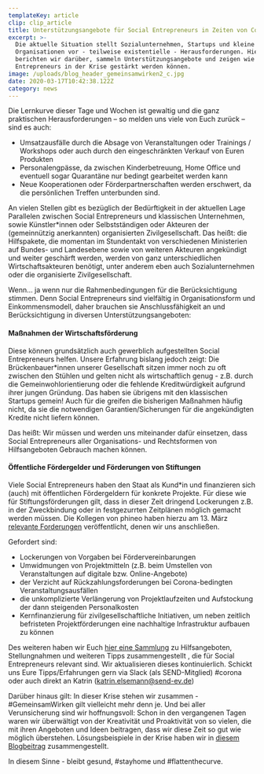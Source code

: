 ```yaml
---
templateKey: article
clip: clip_article
title: Unterstützungsangebote für Social Entrepreneurs in Zeiten von Covid-19
excerpt: >-
  Die aktuelle Situation stellt Sozialunternehmen, Startups und kleine
  Organisationen vor - teilweise existentielle - Herausforderungen. Hier
  berichten wir darüber, sammeln Unterstützungsangebote und zeigen wie Social
  Entrepreneurs in der Krise gestärkt werden können.
image: /uploads/blog_header_gemeinsamwirken2_c.jpg
date: 2020-03-17T10:42:38.122Z
category: news
---
```

Die Lernkurve dieser Tage und Wochen ist gewaltig und die ganz praktischen Herausforderungen – so melden uns viele von Euch zurück – sind es auch:

* Umsatzausfälle durch die Absage von Veranstaltungen oder Trainings / Workshops oder auch durch den eingeschränkten Verkauf von Euren Produkten
* Personalengpässe, da zwischen Kinderbetreuung, Home Office und eventuell sogar Quarantäne nur bedingt gearbeitet werden kann
* Neue Kooperationen oder Förderpartnerschaften werden erschwert, da die persönlichen Treffen unterbunden sind.



An vielen Stellen gibt es bezüglich der Bedürftigkeit in der aktuellen Lage Parallelen zwischen Social Entrepreneurs und klassischen Unternehmen, sowie Künstler*innen oder Selbstständigen oder Akteuren der (gemeinnützig anerkannten) organisierten Zivilgesellschaft. Das heißt: die Hilfspakete, die momentan im Stundentakt von verschiedenen Ministerien auf Bundes- und Landesebene sowie von weiteren Akteuren angekündigt und weiter geschärft werden, werden von ganz unterschiedlichen Wirtschaftsakteuren benötigt, unter anderem eben auch Sozialunternehmen oder die organisierte Zivilgesellschaft.

Wenn… ja wenn nur die Rahmenbedingungen für die Berücksichtigung stimmen. Denn Social Entrepreneurs sind vielfältig in Organisationsform und Einkommensmodell, daher brauchen sie Anschlussfähigkeit an und Berücksichtigung in diversen Unterstützungsangeboten:

#### Maßnahmen der Wirtschaftsförderung

Diese können grundsätzlich auch gewerblich aufgestellten Social Entrepreneurs helfen. Unsere Erfahrung bislang jedoch zeigt: Die Brückenbauer*innen unserer Gesellschaft sitzen immer noch zu oft zwischen den Stühlen und gelten nicht als wirtschaftlich genug - z.B. durch die Gemeinwohlorientierung oder die fehlende Kreditwürdigkeit aufgrund ihrer jungen Gründung. Das haben sie übrigens mit den klassischen Startups gemein! Auch für die greifen die bisherigen Maßnahmen häufig nicht, da sie die notwendigen Garantien/Sicherungen für die angekündigten Kredite nicht liefern können.

Das heißt: Wir müssen und werden uns miteinander dafür einsetzen, dass Social Entrepreneurs aller Organisations- und Rechtsformen von Hilfsangeboten Gebrauch machen können.

#### Öffentliche Fördergelder und Förderungen von Stiftungen

Viele Social Entrepreneurs haben den Staat als Kund*in und finanzieren sich (auch) mit öffentlichen Fördergeldern für konkrete Projekte. Für diese wie für Stiftungsförderungen gilt, dass in dieser Zeit dringend Lockerungen z.B. in der Zweckbindung oder in festgezurrten Zeitplänen möglich gemacht werden müssen. Die Kollegen von phineo haben hierzu am 13. März [relevante Forderungen](https://www.phineo.org/magazin/krisenbew%C3%A4ltigung-an-vorderster-front) veröffentlicht, denen wir uns anschließen.

Gefordert sind:

* Lockerungen von Vorgaben bei Fördervereinbarungen
* Umwidmungen von Projektmitteln (z.B. beim Umstellen von Veranstaltungen auf digitale bzw. Online-Angebote)
* der Verzicht auf Rückzahlungsforderungen bei Corona-bedingten Veranstaltungsausfällen
* die unkomplizierte Verlängerung von Projektlaufzeiten und Aufstockung der dann steigenden Personalkosten
* Kernfinanzierung für zivilgesellschaftliche Initiativen, um neben zeitlich befristeten Projektförderungen eine nachhaltige Infrastruktur aufbauen zu können

Des weiteren haben wir Euch [hier eine Sammlung](https://send17-my.sharepoint.com/:w:/g/personal/admin_onedrive_send-ev_de/Ed7-3-ecVlVPu5sh82fYMt0Bo5TLv138Hg8CSx4oj8gzIQ?e=qxejeW) zu Hilfsangeboten, Stellungnahmen und weiteren Tipps zusammengestellt , die für Social Entrepreneurs relevant sind. Wir aktualisieren dieses kontinuierlich. Schickt uns Eure Tipps/Erfahrungen gern via Slack (als SEND-Mitglied) #corona oder auch direkt an Katrin ([katrin.elsemann@send-ev.de](mailto:katrin.elsemann@send-ev.de))

Darüber hinaus gilt: In dieser Krise stehen wir zusammen - #GemeinsamWirken gilt vielleicht mehr denn je. Und bei aller Verunsicherung sind wir hoffnungsvoll: Schon in den vergangenen Tagen waren wir überwältigt von der Kreativität und Proaktivität von so vielen, die mit ihren Angeboten und Ideen beitragen, dass wir diese Zeit so gut wie möglich überstehen. Lösungsbeispiele in der Krise haben wir in [diesem Blogbeitrag](https://www.send-ev.de/2020-03-17_flatten-the-curve-wertvolle-ideen-tools-und-lösung-in-zeiten-von-covid-19) zusammengestellt.

In diesem Sinne - bleibt gesund, #stayhome und #flattenthecurve.